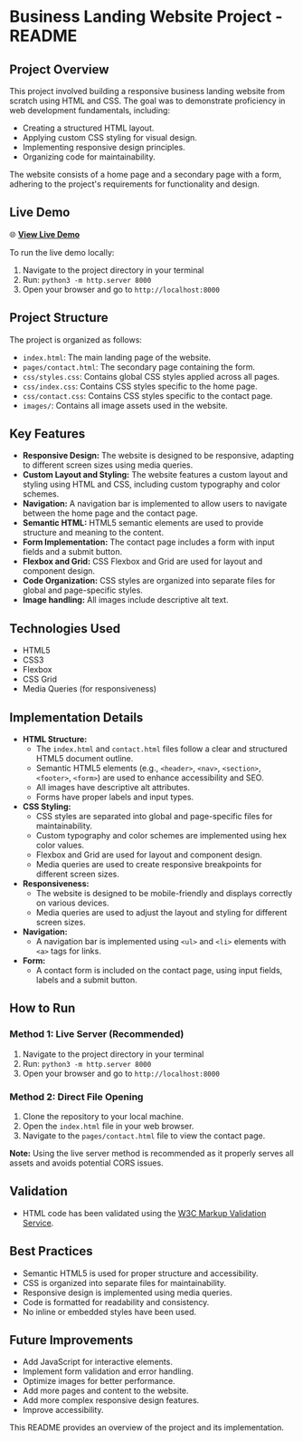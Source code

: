 # Business Landing Website Project - README

## Project Overview

This project involved building a responsive business landing website from scratch using HTML and CSS. The goal was to demonstrate proficiency in web development fundamentals, including:

* Creating a structured HTML layout.
* Applying custom CSS styling for visual design.
* Implementing responsive design principles.
* Organizing code for maintainability.

The website consists of a home page and a secondary page with a form, adhering to the project's requirements for functionality and design.

## Live Demo

🌐 **[View Live Demo](http://localhost:8000)**

To run the live demo locally:
1. Navigate to the project directory in your terminal
2. Run: `python3 -m http.server 8000`
3. Open your browser and go to `http://localhost:8000`

## Project Structure

The project is organized as follows:
* `index.html`: The main landing page of the website.
* `pages/contact.html`: The secondary page containing the form.
* `css/styles.css`: Contains global CSS styles applied across all pages.
* `css/index.css`: Contains CSS styles specific to the home page.
* `css/contact.css`: Contains CSS styles specific to the contact page.
* `images/`: Contains all image assets used in the website.

## Key Features

* **Responsive Design:** The website is designed to be responsive, adapting to different screen sizes using media queries.
* **Custom Layout and Styling:** The website features a custom layout and styling using HTML and CSS, including custom typography and color schemes.
* **Navigation:** A navigation bar is implemented to allow users to navigate between the home page and the contact page.
* **Semantic HTML:** HTML5 semantic elements are used to provide structure and meaning to the content.
* **Form Implementation:** The contact page includes a form with input fields and a submit button.
* **Flexbox and Grid:** CSS Flexbox and Grid are used for layout and component design.
* **Code Organization:** CSS styles are organized into separate files for global and page-specific styles.
* **Image handling:** All images include descriptive alt text.

## Technologies Used

* HTML5
* CSS3
* Flexbox
* CSS Grid
* Media Queries (for responsiveness)

## Implementation Details

* **HTML Structure:**
    * The `index.html` and `contact.html` files follow a clear and structured HTML5 document outline.
    * Semantic HTML5 elements (e.g., `<header>`, `<nav>`, `<section>`, `<footer>`, `<form>`) are used to enhance accessibility and SEO.
    * All images have descriptive alt attributes.
    * Forms have proper labels and input types.
* **CSS Styling:**
    * CSS styles are separated into global and page-specific files for maintainability.
    * Custom typography and color schemes are implemented using hex color values.
    * Flexbox and Grid are used for layout and component design.
    * Media queries are used to create responsive breakpoints for different screen sizes.
* **Responsiveness:**
    * The website is designed to be mobile-friendly and displays correctly on various devices.
    * Media queries are used to adjust the layout and styling for different screen sizes.
* **Navigation:**
    * A navigation bar is implemented using `<ul>` and `<li>` elements with `<a>` tags for links.
* **Form:**
    * A contact form is included on the contact page, using input fields, labels and a submit button.

## How to Run

### Method 1: Live Server (Recommended)
1. Navigate to the project directory in your terminal
2. Run: `python3 -m http.server 8000`
3. Open your browser and go to `http://localhost:8000`

### Method 2: Direct File Opening
1. Clone the repository to your local machine.
2. Open the `index.html` file in your web browser.
3. Navigate to the `pages/contact.html` file to view the contact page.

**Note:** Using the live server method is recommended as it properly serves all assets and avoids potential CORS issues.

## Validation

* HTML code has been validated using the [W3C Markup Validation Service](https://validator.w3.org/).

## Best Practices

* Semantic HTML5 is used for proper structure and accessibility.
* CSS is organized into separate files for maintainability.
* Responsive design is implemented using media queries.
* Code is formatted for readability and consistency.
* No inline or embedded styles have been used.

## Future Improvements

* Add JavaScript for interactive elements.
* Implement form validation and error handling.
* Optimize images for better performance.
* Add more pages and content to the website.
* Add more complex responsive design features.
* Improve accessibility.

This README provides an overview of the project and its implementation.

